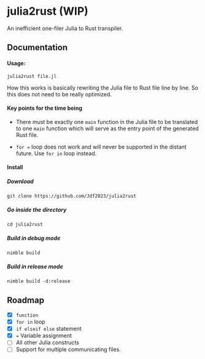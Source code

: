# julia2rust (WIP)

An inefficient one-filer Julia to Rust transpiler.

## Documentation

#### Usage:

    julia2rust file.jl

How this works is basically rewriting the Julia file to Rust file line by line.  So this does not need to be really optimized.

#### Key points for the time being

* There must be exactly one `main` function in the Julia file to be translated to one `main` function which will serve as the entry point of the generated Rust file.

* `for =` loop does not work and will never be supported in the distant future. Use `for in` loop instead.

#### Install

##### Download
    git clone https://github.com/Jdf2023/julia2rust

##### Go inside the directory
    cd julia2rust

##### Build in debug mode
    nimble build

##### Build in release mode
    nimble build -d:release

## Roadmap

 - [x] `function`
 - [x] `for in` loop
 - [x] `if elseif else` statement
 - [x] `=` Variable assignment
 - [ ] All other Julia constructs
 - [ ] Support for multiple communicating files.